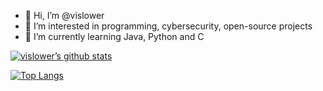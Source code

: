 - 👋 Hi, I’m @vislower
- 👀 I’m interested in programming, cybersecurity, open-source projects
- 🌱 I’m currently learning Java, Python and C

[![vislower’s github stats](https://github-readme-stats.vercel.app/api?username=vislower)](https://github.com/vislower)

[![Top Langs](https://github-readme-stats.vercel.app/api/top-langs/?username=vislower&layout=compact)](https://github.com/vislower)
<!---
- 💞️ I’m looking to collaborate on ...
- 📫 How to reach me ...
--->
<!---
vislower/vislower is a ✨ special ✨ repository because its `README.md` (this file) appears on your GitHub profile.
You can click the Preview link to take a look at your changes.
--->
